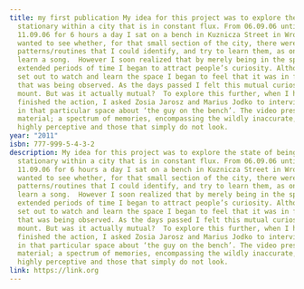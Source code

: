 ```yaml
---
title: my first publication My idea for this project was to explore the state of being
  stationary within a city that is in constant flux. From 06.09.06 until
  11.09.06 for 6 hours a day I sat on a bench in Kuznicza Street in Wroclaw. I
  wanted to see whether, for that small section of the city, there were
  patterns/routines that I could identify, and try to learn them, as one would
  learn a song.  However I soon realized that by merely being in the space for
  extended periods of time I began to attract people’s curiosity. Although I had
  set out to watch and learn the space I began to feel that it was in fact me
  that was being observed. As the days passed I felt this mutual curiosity
  mount. But was it actually mutual?  To explore this further, when I had
  finished the action, I asked Zosia Jarosz and Marius Jodko to interview people
  in that particular space about ‘the guy on the bench’. The video presents this
  material; a spectrum of memories, encompassing the wildly inaccurate, the
  highly perceptive and those that simply do not look.
year: "2011"
isbn: 777-999-5-4-3-2
description: My idea for this project was to explore the state of being
  stationary within a city that is in constant flux. From 06.09.06 until
  11.09.06 for 6 hours a day I sat on a bench in Kuznicza Street in Wroclaw. I
  wanted to see whether, for that small section of the city, there were
  patterns/routines that I could identify, and try to learn them, as one would
  learn a song.  However I soon realized that by merely being in the space for
  extended periods of time I began to attract people’s curiosity. Although I had
  set out to watch and learn the space I began to feel that it was in fact me
  that was being observed. As the days passed I felt this mutual curiosity
  mount. But was it actually mutual?  To explore this further, when I had
  finished the action, I asked Zosia Jarosz and Marius Jodko to interview people
  in that particular space about ‘the guy on the bench’. The video presents this
  material; a spectrum of memories, encompassing the wildly inaccurate, the
  highly perceptive and those that simply do not look.
link: https://link.org
---
```

